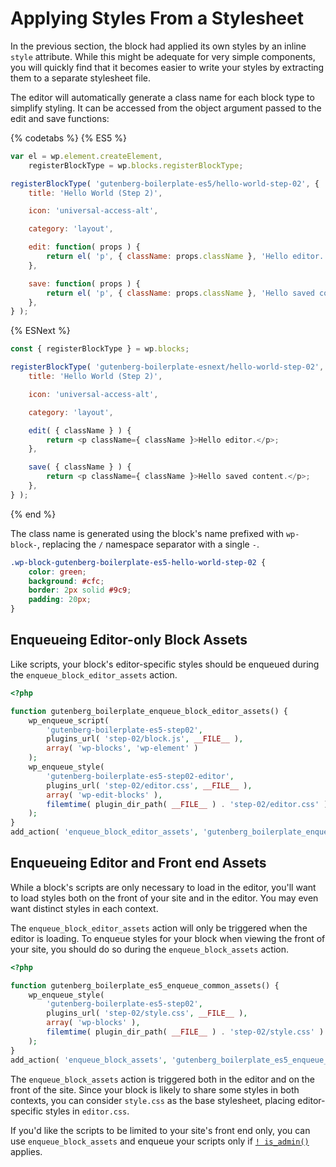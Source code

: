 # Applying Styles From a Stylesheet

In the previous section, the block had applied its own styles by an inline `style` attribute. While this might be adequate for very simple components, you will quickly find that it becomes easier to write your styles by extracting them to a separate stylesheet file.

The editor will automatically generate a class name for each block type to simplify styling. It can be accessed from the object argument passed to the edit and save functions:

{% codetabs %}
{% ES5 %}
```js
var el = wp.element.createElement,
	registerBlockType = wp.blocks.registerBlockType;

registerBlockType( 'gutenberg-boilerplate-es5/hello-world-step-02', {
	title: 'Hello World (Step 2)',

	icon: 'universal-access-alt',

	category: 'layout',

	edit: function( props ) {
		return el( 'p', { className: props.className }, 'Hello editor.' );
	},

	save: function( props ) {
		return el( 'p', { className: props.className }, 'Hello saved content.' );
	},
} );
```
{% ESNext %}
```js
const { registerBlockType } = wp.blocks;

registerBlockType( 'gutenberg-boilerplate-esnext/hello-world-step-02', {
	title: 'Hello World (Step 2)',

	icon: 'universal-access-alt',

	category: 'layout',

	edit( { className } ) {
		return <p className={ className }>Hello editor.</p>;
	},

	save( { className } ) {
		return <p className={ className }>Hello saved content.</p>;
	},
} );
```
{% end %}

The class name is generated using the block's name prefixed with `wp-block-`, replacing the `/` namespace separator with a single `-`.

```css
.wp-block-gutenberg-boilerplate-es5-hello-world-step-02 {
	color: green;
	background: #cfc;
	border: 2px solid #9c9;
	padding: 20px;
}
```

## Enqueueing Editor-only Block Assets

Like scripts, your block's editor-specific styles should be enqueued during the `enqueue_block_editor_assets` action.

```php
<?php

function gutenberg_boilerplate_enqueue_block_editor_assets() {
	wp_enqueue_script(
		'gutenberg-boilerplate-es5-step02',
		plugins_url( 'step-02/block.js', __FILE__ ),
		array( 'wp-blocks', 'wp-element' )
	);
	wp_enqueue_style(
		'gutenberg-boilerplate-es5-step02-editor',
		plugins_url( 'step-02/editor.css', __FILE__ ),
		array( 'wp-edit-blocks' ),
		filemtime( plugin_dir_path( __FILE__ ) . 'step-02/editor.css' )
	);
}
add_action( 'enqueue_block_editor_assets', 'gutenberg_boilerplate_enqueue_block_editor_assets' );
```

## Enqueueing Editor and Front end Assets

While a block's scripts are only necessary to load in the editor, you'll want to load styles both on the front of your site and in the editor. You may even want distinct styles in each context.

The `enqueue_block_editor_assets` action will only be triggered when the editor is loading. To enqueue styles for your block when viewing the front of your site, you should do so during the `enqueue_block_assets` action.

```php
<?php

function gutenberg_boilerplate_es5_enqueue_common_assets() {
	wp_enqueue_style(
		'gutenberg-boilerplate-es5-step02',
		plugins_url( 'step-02/style.css', __FILE__ ),
		array( 'wp-blocks' ),
		filemtime( plugin_dir_path( __FILE__ ) . 'step-02/style.css' )
	);
}
add_action( 'enqueue_block_assets', 'gutenberg_boilerplate_es5_enqueue_common_assets' );
```

The `enqueue_block_assets` action is triggered both in the editor and on the front of the site. Since your block is likely to share some styles in both contexts, you can consider `style.css` as the base stylesheet, placing editor-specific styles in `editor.css`.

If you'd like the scripts to be limited to your site's front end only, you can use `enqueue_block_assets` and enqueue your scripts only if [`! is_admin()`](https://developer.wordpress.org/reference/functions/is_admin/) applies.
